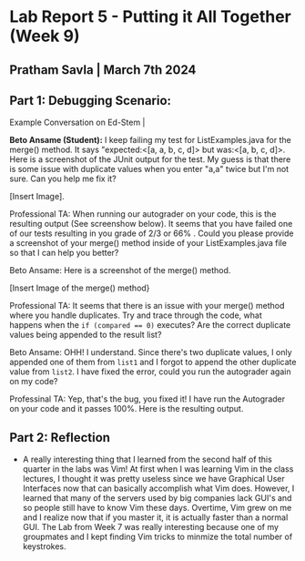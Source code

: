 # Lab Report 5 - Putting it All Together (Week 9) 
## Pratham Savla | March 7th 2024 

## Part 1: Debugging Scenario:
Example Conversation on Ed-Stem |

**Beto Ansame (Student):** I keep failing my test for ListExamples.java for the merge() method. It says "expected:<[a, a, b, c, d]> but was:<[a, b, c, d]>. Here is a screenshot of the JUnit output for the test. My guess is that there is some issue with duplicate values when you enter "a,a" twice but I'm not sure. Can you help me fix it? 


[Insert Image]. 

Professional TA: When running our autograder on your code, this is the resulting output (See screenshow below). It seems that you have failed one of our tests resulting in you grade of 2/3 or 66% . Could you please provide a screenshot of your merge() method inside of your ListExamples.java file so that I can help you better? 

Beto Ansame: Here is a screenshot of the merge() method. 

[Insert Image of the merge() method}

Professional TA: It seems that there is an issue with your merge() method where you handle duplicates. Try and trace through the code, what happens when the `if (compared == 0)` executes? Are the correct duplicate values being appended to the result list?

Beto Ansame: OHH! I understand. Since there's two duplicate values, I only appended one of them from `list1` and I forgot to append the other duplicate value from `list2`. I have fixed the error, could you run the autograder again on my code?

Professinal TA: Yep, that's the bug, you fixed it! I have run the Autograder on your code and it passes 100%. Here is the resulting output. 

## Part 2: Reflection 
- A really interesting thing that I learned from the second half of this quarter in the labs was Vim! At first when I was learning Vim in the class lectures, I thought it was pretty useless since we have Graphical User Interfaces now that can basically accomplish what Vim does. However, I learned that many of the servers used by big companies lack GUI's and so people still have to know Vim these days. Overtime, Vim grew on me and I realize now that if you master it, it is actually faster than a normal GUI. The Lab from Week 7 was really interesting because one of my groupmates and I kept finding Vim tricks to minmize the total number of keystrokes. 
